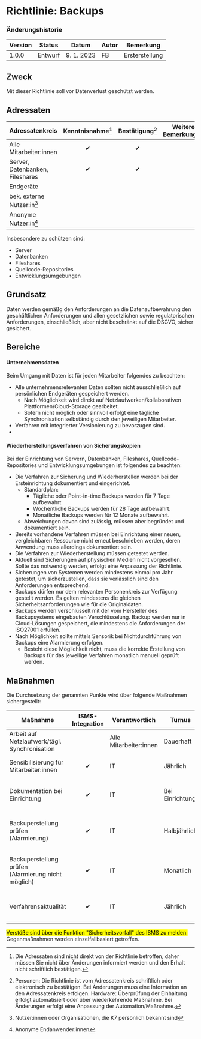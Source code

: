 # Richtlinie: Backups

### Änderungshistorie
| Version | Status  | Datum      | Autor | Bemerkung      |
| ------- | ------- | ---------- | ----- | -------------- |
| 1.0.0   | Entwurf | 9. 1. 2023 | FB    | Ersterstellung |
## Zweck

Mit dieser Richtlinie soll vor Datenverlust geschützt werden.

## Adressaten

| Adressatenkreis                 | Kenntnisnahme[^3] | Bestätigung[^4] | Weitere Bemerkungen |
| ------------------------------- | :---------------: | :-------------: | ------------------- |
| Alle Mitarbeiter:innen          |         ✔         |        ✔        |                     |
| Server, Datenbanken, Fileshares |         ✔         |        ✔        |                     |
| Endgeräte                       |                   |                 |                     |
| bek. externe Nutzer:in[^1]      |                   |                 |                     |
| Anonyme Nutzer:in[^2]           |                   |                 |                     |

[^1]: Nutzer:innen oder Organisationen, die K7 persönlich bekannt sind
[^2]: Anonyme Endanwender:innen
[^3]: Die Adressaten sind nicht direkt von der Richtlinie betroffen, daher müssen Sie nicht über Änderungen informiert werden und den Erhalt nicht schriftlich bestätigen.
[^4]: Personen: Die Richtlinie ist vom Adressatenkreis schriftlich oder elektronisch zu bestätigen. Bei Änderungen muss eine Information an den Adressatenkreis erfolgen. Hardware: Überprüfung der Einhaltung erfolgt automatisiert oder über wiederkehrende Maßnahme. Bei Änderungen erfolgt eine Anpassung der Automation/Maßnahme.

Insbesondere zu schützen sind:

 - Server
 - Datenbanken
 - Fileshares
 - Quellcode-Repositories
 - Entwicklungsumgebungen
  
## Grundsatz

Daten werden gemäßg den Anforderungen an die Datenaufbewahrung den geschäftlichen Anforderungen und allen gesetzlichen sowie regulatorischen Anforderungen, einschließlich, aber nicht beschränkt auf die DSGVO, sicher gesichert.

## Bereiche

#### Unternehmensdaten

Beim Umgang mit Daten ist für jeden Mitarbeiter folgendes zu beachten:

 - Alle unternehmensrelevanten Daten sollten nicht ausschließlich auf persönlichen Endgeräten gespeichert werden.
   - Nach Möglichkeit wird direkt auf Netzlaufwerken/kollaborativen Plattformen/Cloud-Storage gearbeitet.
   - Sofern nicht möglich oder sinnvoll erfolgt eine tägliche Synchronisation selbständig durch den jeweiligen Mitarbeiter.
 - Verfahren mit integrierter Versionierung zu bevorzugen sind.
 - 
#### Wiederherstellungsverfahren von Sicherungskopien

Bei der Einrichtung von Servern, Datenbanken, Fileshares, Quellcode-Repositories und Entwicklungsumgebungen ist folgendes zu beachten:

- Die Verfahren zur Sicherung und Wiederherstellen werden bei der Ersteinrichtung dokumentiert und eingerichtet.
  - Standardplan:
    - Tägliche oder Point-in-time Backups werden für 7 Tage aufbewahrt
    - Wöchentliche Backups werden für 28 Tage aufbewahrt.
    - Monatliche Backups werden für 12 Monate aufbewahrt.
  - Abweichungen davon sind zulässig, müssen aber begründet und dokumentiert sein.
- Bereits vorhandene Verfahren müssen bei Einrichtung einer neuen, vergleichbaren Ressource nicht erneut beschrieben werden, deren Anwendung muss allerdings dokumentiert sein.
- Die Verfahren zur Wiederherstellung müssen getestet werden.
- Aktuell sind Sicherungen auf physischen Medien nicht vorgesehen. Sollte das notwendig werden, erfolgt eine Anpassung der Richtlinie.
- Sicherungen von Systemen werden mindestens einmal pro Jahr getestet, um sicherzustellen, dass sie verlässlich sind den Anforderungen entsprechend.
- Backups dürfen nur dem relevanten Personenkreis zur Verfügung gestellt werden. Es gelten mindestens die gleichen Sicherheitsanforderungen wie für die Originaldaten.
- Backups werden verschlüsselt mit der vom Hersteller des Backupsystems eingebauten Verschlüsselung. Backup werden nur in Cloud-Lösungen gespeichert, die mindestens die Anforderungen der ISO27001 erfüllen.
- Nach Möglichkeit sollte mittels Sensorik bei Nichtdurchführung von Backups eine Alarmierung erfolgen.
  - Besteht diese Möglichkeit nicht, muss die korrekte Erstellung von Backups für das jeweilige Verfahren monatlich manuell geprüft werden.

## Maßnahmen

Die Durchsetzung der genannten Punkte wird über folgende Maßnahmen sichergestellt:

| Maßnahme                                            | ISMS-Integration | Verantwortlich         | Turnus          | Beschreibung                                                          |
| --------------------------------------------------- | :--------------: | ---------------------- | --------------- | --------------------------------------------------------------------- |
| Arbeit auf Netzlaufwerk/tägl. Synchronisation       |                  | Alle Mitarbeiter:innen | Dauerhaft       |                                                                       |
| Sensibilisierung für Mitarbeiter:innen              |        ✔         | IT                     | Jährlich        | Infoblatt oder Schulung für alle Mitarbeiter:innen                    |
| Dokumentation bei Einrichtung                       |        ✔         | IT                     | Bei Einrichtung | Anleitung zur Sicherung und Wiederherstellung erstellen               |
| Backuperstellung prüfen (Alarmierung)               |        ✔         | IT                     | Halbjährlich    | Sicherstellen, dass für alle relevanten Daten Backups erstellt werden |
| Backuperstellung prüfen (Alarmierung nicht möglich) |        ✔         | IT                     | Monatlich       | Sicherstellen, dass für alle relevanten Daten Backups erstellt werden |
| Verfahrensaktualität                                |        ✔         | IT                     | Jährlich        | Mithilfe von Anleitung alle Verfahren überprüfen                      |


<mark>Verstöße sind über die Funktion "Sicherheitsvorfall" des ISMS zu melden.</mark> Gegenmaßnahmen werden einzelfallbasiert getroffen.